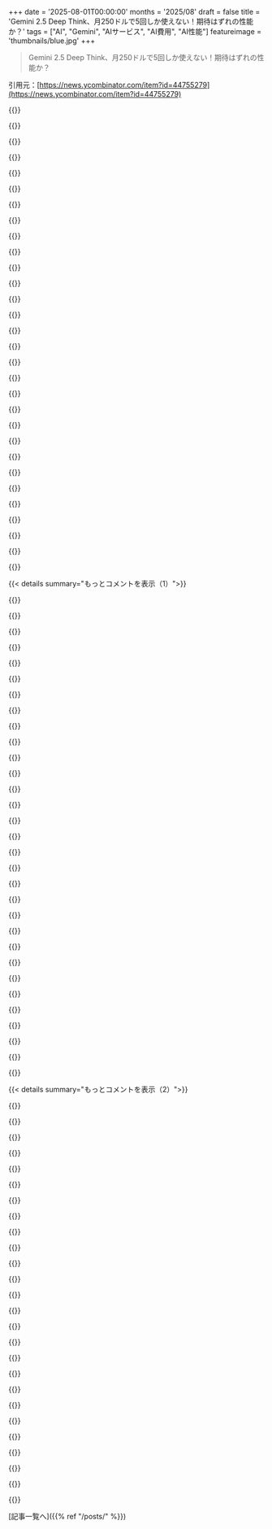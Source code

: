 +++
date = '2025-08-01T00:00:00'
months = '2025/08'
draft = false
title = 'Gemini 2.5 Deep Think、月250ドルで5回しか使えない！期待はずれの性能か？'
tags = ["AI", "Gemini", "AIサービス", "AI費用", "AI性能"]
featureimage = 'thumbnails/blue.jpg'
+++

> Gemini 2.5 Deep Think、月250ドルで5回しか使えない！期待はずれの性能か？

引用元：[https://news.ycombinator.com/item?id=44755279](https://news.ycombinator.com/item?id=44755279)




{{<matomeQuote body="新しいDeep Thinkエージェント、5回使ったらもう日次制限だって！月250ドルでこれだよ。o3-proやGrok 4 Heavyに全然太刀打ちできないし、AI Studioで無料提供してるGoogleがこんなにケチなのは引くわ。難しいビジネス課題に良い解決策は出してくれたけど、o3の方がはるかに安く同じくらい効果的だった。Deep Thinkの性能はまだ様子見だね。" userName="foundry27" createdAt="2025/08/01 14:31:49" color="#ff5733">}}




{{<matomeQuote body="Deep Thinkを使うには、君の問題が簡単すぎたのかもね。でもGoogleはそれを見越して、もっと安価な推論モードを使うべきだったよ。" userName="amelius" createdAt="2025/08/01 15:34:12" color="">}}




{{<matomeQuote body="何年も前、コーディングの熟練度テストはネット検索やStackOverflowなしで解決できるかだと思ってた。自分で問題解決しては回答を投稿してたけど、「3日悩んでたのが助かった」ってコメントが嬉しかったなぁ。今週ずっと難しい問題に取り組んでるけど、どのAIコパイロットも全然役に立たない。結局、誰にもAIにも頼れない時に自分で深く考えて解決するのが本当のコーディングの熟練度だね。AIに職を奪われるのはまだ先かな。" userName="dataviz1000" createdAt="2025/08/01 15:58:43" color="#45d325">}}




{{<matomeQuote body="このレベルのAIを動かすのは、設備投資や電力でめちゃくちゃ金がかかるんだよね。AI自体がこの制約を乗り越えて、さらに発展するとは思えないな。" userName="andsoitis" createdAt="2025/08/01 14:37:06" color="#ff33a1">}}




{{<matomeQuote body="モデルルーティングって、実はすごく難しいんだよ。停止問題みたいな特性があって、タスクの難易度を正確に判断できるのは、たいてい一番賢いモデルだけなんだ。もし一番賢いモデルがプロンプトを確実に分類する必要があるなら、いっそ直接処理させた方が安い。だから、みんな嫌いなのにモデルピッカーがなくならないんだよ。" userName="danenania" createdAt="2025/08/01 16:44:32" color="#ff5733">}}




{{<matomeQuote body="「すみませんが、今のご質問はあまり面白くありませんでした。クレジットを無駄にしないよう、より安価なモデルで無料でお答えしますね。本当に難しい問題ができたらまた来てください。」" userName="dweekly" createdAt="2025/08/01 15:47:58" color="">}}




{{<matomeQuote body="面白いことに、Gemini CLIはすごく寛大な無料枠があるんだよね。Googleの戦略って、高価なもので収益を上げて、安価なものを補助してるだけなのかな？" userName="raincole" createdAt="2025/08/01 14:39:26" color="">}}




{{<matomeQuote body="RedditでもClaude Codeの月200ドルプランやCursorで同じような不満が飛び交ってるよ。VCからの資金で利用が補助されてたけど、もうそれがなくなり始めてるんだ。この業界の課題は、今のモデルと比べて、同時に知能の向上、コスト削減、有効なコンテキストウィンドウの拡大、トークン帯域幅の増加が必要なことだね。これら4つ全てが、ソフトウェアエンジニアリングで次世代のツールを生み出す上での本当のボトルネックだよ。Googleは高度な数学の試験を解くだけで何十億も稼げないだろうしね。" userName="827a" createdAt="2025/08/01 17:00:24" color="#ff5733">}}




{{<matomeQuote body="実際、そうすべきだよね？問題の複雑さを最初に認識するのは、そんな高価な”専門家”にとって本当に重要だよ。人間だって同じことをするしね。あと、詳しい人に質問なんだけど、単純な、あるいはバカな質問って、複雑な問題よりもリソース（電力消費とか）の面でコストがかかるのかな？" userName="ccozan" createdAt="2025/08/01 16:35:46" color="#ff5733">}}




{{<matomeQuote body="プロンプトの評価って推論よりずっと速いし、並列処理できるから、そうは思わないな。" userName="martinald" createdAt="2025/08/01 16:54:42" color="">}}




{{<matomeQuote body="問題はさ、ほとんどのタスクで入力トークンのコストが出力より高いことだよ。分類のために最初の出力トークンを読み始める前にもう大半のコストを払ってるんだ。短いプロンプトは例外だけど、あんまり面白いユースケースじゃないしね。" userName="danenania" createdAt="2025/08/01 17:01:43" color="#ff5733">}}




{{<matomeQuote body="o3-proやGrok 4 Heavyと比べて全然競争力がないって？俺の経験だとGrok 4と4 Heavyは最悪だったよ。応答がダメなら、いくらリクエストできても意味ないだろ。今年使ったLLMの中で一番金をドブに捨てた気分だね。" userName="LeafItAlone" createdAt="2025/08/01 16:20:26" color="">}}




{{<matomeQuote body="同感。大規模なcontext windowsって、チャットボット以外の幅広いユースケースで普及の鍵だけど、月$200のサブスクじゃ無理だね。コストとcontext windowsが重要なポイント。ソフトウェアエンジニアは競争があるから、しょぼいツールは使いたくないし、今後も要求は厳しいだろうな。" userName="Fade_Dance" createdAt="2025/08/01 17:18:36" color="#ff33a1">}}




{{<matomeQuote body="君の投稿はさ、プログラミングの99%が繰り返し作業で、ほとんどの開発者はivy league卒でもコーディングや問題解決が下手って事実を見落としてるよ。AIはほとんどの問題で素晴らしい生産性ツールになるし、下手な人でも助けになるんだ。AIが”置き換える”んじゃなくて”支援する”って話は当たり前だし、時代遅れのluddismだよ。" userName="epolanski" createdAt="2025/08/01 22:56:36" color="#ff33a1">}}




{{<matomeQuote body="違うよ、あれって無料で”1000 Gemini Pro”リクエストじゃないんだ。Googleはみんなを騙したんだよ。Flash込みでGeminiリクエストが1000回で、Gemini Proは5-7回で制限されるんだから。" userName="sunaookami" createdAt="2025/08/01 15:07:38" color="#785bff">}}




{{<matomeQuote body="ずっとそう思ってたんだよ。AI algoに何かbreakthroughがないと、coding（とか他のtasksも）で”creativity wall”にぶつかる気がするな。" userName="Melatonic" createdAt="2025/08/01 20:53:51" color="">}}




{{<matomeQuote body="コード以外だと、今のRAG戦略はvector searchで見つけた大量のunstructured textを突っ込むだけ。デフォルトのRAG pipelinesは正直ひどいよ。例えばrecipe chatbotなら完全なrecipeを返すRAG DBが必要で、vector DBじゃない。広いcontext windowsは、異なるrecipeが混ざったりするようなずさんなやり方を許して、かえって結果を悪くするんだ。昔のWeb serversみたいに、多すぎると逆効果ってことだね。" userName="com2kid" createdAt="2025/08/01 18:00:07" color="#ff33a1">}}




{{<matomeQuote body="プログラミングの99%がrepetitive plumbingって言うけど、違うよ。もしそうだったとしても、1%でもdeep thoughtとanalysisが必要なcodeがあったら、残りの99%と同じくらい時間かかるんだ。それにさ、Ned Luddは正しかったんだよ。Weaversはpowered loomに置き換えられた。Capitalは可能なら君を置き換えることに利益があるんだ。complementするんじゃなくてね。Capitalのtoothはどんどんsharpになってるんだよ。" userName="DanHulton" createdAt="2025/08/02 00:20:05" color="#ff33a1">}}




{{<matomeQuote body="俺さ、billing enabledじゃないAI StudioのAPI keyで、1日100回もGemini Pro requests使えてるんだ。その後はFlashにbump downされるけど、Gemini CLIだとsurprisingly effectiveだよ。Proが必要な時は、billing enabledのアカウントのAPI keyを使うけど、usually 100 requestsはenough for a day of work。" userName="panarky" createdAt="2025/08/01 15:26:11" color="#38d3d3">}}




{{<matomeQuote body="コンテキストエンジニアリングって超おもしろいね。LLMがデジタルブレインだとして、限界はコンテキストウィンドウのせいかもって思う？<br>でも、LLMがもっと複雑なデジタルブレインの一部に過ぎないなら、データ入力の仕方に問題があるのかもね。コンテキストを賢く調整しなきゃ。後者の方が難しいけど、現実的っぽい。この根本的な意見の相違があるから、ASIは予想できる期間じゃ無理だよ。LLMはパズルの一部に過ぎないんだ。" userName="827a" createdAt="2025/08/01 18:16:27" color="#ff33a1">}}




{{<matomeQuote body="生産準備ができてなくても、8月2日のEU AI Act前にリリースしたかったのかも。これで2年間の遵守猶予が得られるから。数少ないユーザーに厳しくレート制限する戦略も、これなら納得だね。" userName="mnmatin" createdAt="2025/08/01 15:25:34" color="#45d325">}}




{{<matomeQuote body="マジで一貫性がないんだよ。たまに天才的な成果出すけど、他の時はマジでゴミだね。" userName="qingcharles" createdAt="2025/08/01 17:40:26" color="">}}




{{<matomeQuote body="人間の脳って信じられないくらい省エネじゃん？だから、AIの問題も解決できるはずって思うんだけど、それはAIじゃなくて人間が生物学的な解決策を見つけるのかもね。" userName="twobitshifter" createdAt="2025/08/01 16:26:51" color="">}}




{{<matomeQuote body="コンピュータを作るにはメインフレームが唯一の方法だよ。マイクロプロセッサはパーソナルコンピュータがブレイクスルーするほど小さく、速くはならないだろうね。" userName="crowcroft" createdAt="2025/08/01 14:42:15" color="">}}




{{<matomeQuote body="＞それが本当だとしても（私はそうは思わないけど）、デベロッパーの1%以上が取り組んでるっていう、その“難しい問題”って具体的に何なの？教えてよ。" userName="thunky" createdAt="2025/08/02 12:54:43" color="">}}




{{<matomeQuote body="いや、それってユーザーへのコストの話でしょ？プロバイダーが負担するコストを単純化しすぎだよ。100万入力トークンでの出力トークンは、プロバイダーにとってはめちゃくちゃ安いんだから。" userName="energy123" createdAt="2025/08/01 17:32:18" color="#ff5733">}}




{{<matomeQuote body="これって、俺が『マトリックス』に抱いてた不満を解消してくれるかも！“人間が電池にされてる”っていつも納得いかなかったんだけど、もし人間の脳が超省エネなパターン認識能力を持ってて、新興AI生物がそれを収穫してるなら、めっちゃ腑に落ちるじゃん！精神的なヒューマニズムのサブテキストも強まるね。" userName="klabb3" createdAt="2025/08/01 18:48:31" color="#ff5733">}}




{{<matomeQuote body="うわー、既存企業をさらに囲い込んだり、EUをスタートアップから締め出したりするのに、いい方法じゃん！" userName="novok" createdAt="2025/08/01 22:04:56" color="">}}




{{<matomeQuote body="なんでその比喩が当てはまるって思うの？" userName="andsoitis" createdAt="2025/08/01 15:21:42" color="">}}




{{<matomeQuote body="現在のモデルだと、未来トークンに注意が向かないとか、実存論理だからとか、NLPであってNLUじゃないとか、色々な理由でできないと思うな。LLMは根本的に集合を破壊するし、分離した集合を作るんだ。まだ反応型システムだし、実現は難しいね。<br>[0] https://www.cmu.edu/dietrich/philosophy/docs/tech-reports/99..." userName="nyrikki" createdAt="2025/08/01 17:43:27" color="#ff5c5c">}}




{{< details summary="もっとコメントを表示（1）">}}

{{<matomeQuote body="みんな、Gemini Deep Thinkに「自転車に乗るペリカンのSVGを作って」って頼んでみた結果がこれだよ！→https://www.svgviewer.dev/s/5R5iTexQ Simon Willisonより先にやっちゃったぜ :)" userName="nickandbro" createdAt="2025/08/01 14:45:23" color="#ff5733">}}




{{<matomeQuote body="もしHNでミームになったら、きっとAIの学習データになるだろうね。どのAI企業にも、カッコいいSVGペリカン自転車を作ろうと必死になってるインターンがいるって想像すると、ちょっと楽しいな。" userName="rdtsc" createdAt="2025/08/01 17:32:23" color="">}}




{{<matomeQuote body="うん、あれはちゃんとペリカンってわかるね、かなりスゴい！" userName="simonw" createdAt="2025/08/01 16:48:08" color="">}}




{{<matomeQuote body="これ、今までで一番いいペリカン自転車SVGだね。シンギュラリティは思ってるより近いかも。リーダーボードとか作る時じゃない？" userName="qingcharles" createdAt="2025/08/01 17:45:09" color="">}}




{{<matomeQuote body="頼めば手に入るさ！見てみて→https://pelicans.borg.games/" userName="lostmsu" createdAt="2025/08/01 19:18:04" color="#ff5c5c">}}




{{<matomeQuote body="チェリーピッキングなしでモデルごとに2世代生成して、Elo評価に標準偏差の推定を含められたら面白いと思うな。" userName="espadrine" createdAt="2025/08/01 22:08:21" color="#785bff">}}




{{<matomeQuote body="いいね！リーダーボードの項目をクリックしたら、その画像が見れるようにできないかな？" userName="qingcharles" createdAt="2025/08/01 21:40:04" color="">}}




{{<matomeQuote body="追加したよ！" userName="lostmsu" createdAt="2025/08/02 01:43:28" color="">}}




{{<matomeQuote body="俺はLLMプロバイダーが手動でこういう事例をチューニングしてると思うね。<br>自転車に乗ったペリカンとかも、ラボの誰かが作って学習データの一部になってるんだろ。" userName="taytus" createdAt="2025/08/02 03:27:18" color="">}}




{{<matomeQuote body="これとかStrawberryみたいなミームベンチマークは面白いけど、簡単に不正できるし、今じゃ学習データにあふれてるだろうな。" userName="arnaudsm" createdAt="2025/08/01 15:27:34" color="#ff5733">}}




{{<matomeQuote body="もし世の中にある自転車に乗ったペリカンのSVGデータでモデルを学習させたら、すげー変な自転車に乗ったペリカンができあがるだろうな。詳しくはここ見てくれよな：https://simonwillison.net/tags/pelican-riding-a-bicycle/" userName="simonw" createdAt="2025/08/01 16:48:35" color="#785bff">}}




{{<matomeQuote body="ブログで触れてくれてサンキュー！あんたこそが元祖GPTペリカンアーティストだよな。" userName="nickandbro" createdAt="2025/08/01 17:37:20" color="">}}




{{<matomeQuote body="マジでこの値段出す価値あるよ。俺たちは未来に生きてるって感じだ。" userName="baggachipz" createdAt="2025/08/01 14:49:59" color="">}}




{{<matomeQuote body="正直、この画像だけ渡されて他に何も情報がなかったら、「これは自転車に乗ったペリカンだ」って推測できた最初の例だね。<br>これとボクセルタワーはかなりすごいよ。このモデルは視覚的・空間的な理解の兆候を見せてるよな。" userName="jjcm" createdAt="2025/08/01 15:03:24" color="#ff5733">}}




{{<matomeQuote body="面白いことに、自転車のシートも描いてるみたいだね（34行目あたり）。それがペリカンで隠れちゃってるけど。" userName="mNovak" createdAt="2025/08/01 16:37:49" color="#ff5733">}}




{{<matomeQuote body="ぶっちぎりでこれまでで一番いい！" userName="jug" createdAt="2025/08/01 17:07:22" color="">}}




{{<matomeQuote body="人間の品質っぽい生成物、初めて見たわ。ひょっとしてAPI（人工ペリカン知能）に到達しつつあるのかもな。" userName="tim333" createdAt="2025/08/01 17:41:20" color="">}}




{{<matomeQuote body="今日、gpt5（誰かがAPIトリックで見つけたらしい）の方がこれより良いのを見たよ、見つけたらまた教えるわ。PelicanのURLはこちら：https://www.reddit.com/media?url=https%3A%2F%2Fpreview.redd.... gpt5に関する長いスレッドはこちら：https://old.reddit.com/r/OpenAI/comments/1mettre/gpt5_is_alr..." userName="NitpickLawyer" createdAt="2025/08/01 17:54:21" color="#38d3d3">}}




{{<matomeQuote body="これ、全然良くないじゃん。バイクのシャシーもちゃんと描けてないし、Pelicanがバイクにくっついてるはずなのにそれも忘れてるし。" userName="npinsker" createdAt="2025/08/01 23:53:01" color="">}}




{{<matomeQuote body="うーん、これ良くないな。テクスチャは多いけど、構図がダメ／未完成だね。" userName="blueblisters" createdAt="2025/08/01 19:12:34" color="">}}




{{<matomeQuote body="回路図は描けるの？AIモデルが不足してる実用的な分野だと思うんだけど。" userName="amelius" createdAt="2025/08/01 15:35:30" color="">}}




{{<matomeQuote body="まだだよ、スキーマはできないな。でもnetlistはできるよ！ただ、netlistからDiagram／Schemaにするのは逆よりずっと難しいんだよね。" userName="HaZeust" createdAt="2025/08/01 16:18:08" color="#ff5c5c">}}




{{<matomeQuote body="高価なSVGだったけど、良い仕事してたよ。バイクはダイヤモンドフレームの実際のバイクだったし。" userName="kingstnap" createdAt="2025/08/01 16:11:48" color="">}}




{{<matomeQuote body="じゃあ、猫に関する関係ない事実を付け加えて、それでも描けるか試してみなよ。" userName="akomtu" createdAt="2025/08/01 18:13:54" color="">}}




{{<matomeQuote body="定価のAPI料金だといくらになるの？" userName="criemen" createdAt="2025/08/01 15:17:18" color="">}}




{{<matomeQuote body="俺はアクセスできないけど、jet skiに乗った犬も同じくらい上手く描けるか気になるね。" userName="drozycki" createdAt="2025/08/01 20:18:32" color="">}}




{{<matomeQuote body="simonwのLLM CLIとllm-consortiumプラグインを使えば、Gemini Deep Thinkみたいなのを家で再現できるぜ！ボーナス1：好きなモデルを組み合わせて、どの研究室のモデルでも混ぜられる。ボーナス2：カスタムconsortiumをllm-model-gatewayプラグインでローカルAPIとして公開し、アプリやコーディングアシスタントで使える。Karpathyのツイートで詳細が分かるよ。コマンドはこれ→ uv tool install llm<br>llm install llm-consortium<br>llm consortium save gthink-n5       -m gemini-pro -n 5 --arbiter gemini-flash --confidence-threshold 99 --max-iterations 4<br><br>llm serve --host 0.0.0.0<br><br>curl http://0.0.0.0:8000/v1/chat/completions \<br>-X POST \<br>-H ”Content-Type: application/json” \<br>-d ’{<br>    ”model”: ”gthink-n5”,<br>    ”messages”: [{”role”: ”user”, ”content”: ”find a polynomial algorithm for graph-isomorphism”}]<br>  }’<br><br>consortiumのconsortiumも作れるし、arbiterをconsortiumにすることもできるよ。オープンウェイトモデルだけで固めることも可能だぜ！詳細はこのGitHubを見てくれよな→ https://GitHub.com/irthomasthomas/llm-consortium" userName="irthomasthomas" createdAt="2025/08/01 14:40:52" color="#ff33a1">}}




{{<matomeQuote body="1. これをGemini Deep Thinkのバージョンって言うのはなんで？多エージェントモデルの構築にはいろんなやり方があると思うんだけど。2. モデル間の共分散って、エラーの相関を生むから、個々のモデルの有効性を下げるんじゃないかな。複数の正解があるようなベンチマーク問題で、個々の精度を保ちつつ共分散を最小限に抑えるモデルアーキテクチャやプロンプト設定の組み合わせを見つけるべきじゃない？" userName="SubiculumCode" createdAt="2025/08/01 16:24:22" color="#785bff">}}




{{<matomeQuote body="Deep Thinkのクローンって意味じゃなくて、並列推論の一種って言いたかったんだ。Karpathyの12月のツイートからアイデアを得て作ったんだよ。そしたら1月にDeepMindが「Evolving Deeper LLM Thinking」って論文出してて、コンセプトが似てたんだ。すごい偶然だよね！2. 相関エラーは確かにそうなんだけど、それが常に問題になるわけじゃない。一貫性が欲しいときは似たモデルを使うし、多様性が必要なときは違うモデルを混ぜるんだ。このプラグインならどっちもできるよ。Claudeとkimi、Qwenを混ぜてもいいし、同じモデルを5つ実行してもいい。最適なアプローチはユースケース次第だね。" userName="irthomasthomas" createdAt="2025/08/01 17:24:56" color="#38d3d3">}}




{{<matomeQuote body="ありがとう！OpenWebUIのプラグインでこれに似たのってある？" userName="dumbmrblah" createdAt="2025/08/01 16:29:05" color="">}}

{{</details>}}




{{< details summary="もっとコメントを表示（2）">}}

{{<matomeQuote body="これ、OpenWebUIでももう使えるよ。llm install llm-model-gatewayって打つだけ。consortiumを保存したら、llm serve --host 0.0.0.0を実行すればいい。これを使えばOpenAI互換のエンドポイントができるから、チャットクライアントに追加して使えるよ。" userName="irthomasthomas" createdAt="2025/08/01 17:02:32" color="#45d325">}}




{{<matomeQuote body="俺、このllm serveコマンドが見つからないんだけど。" userName="barapa" createdAt="2025/08/01 15:34:15" color="">}}




{{<matomeQuote body="それは別のプラグインだよ。llm install llm-model-gatewayって打ってインストールしてくれ。" userName="irthomasthomas" createdAt="2025/08/01 15:52:16" color="#38d3d3">}}




{{<matomeQuote body="このアプローチはGrok 4 Heavyに似てるね。複数の「推論」エージェントを並列で使って、回答を比較してから単一の応答を出すんだ。だいたい30分かかる。結果は素晴らしいけど、ベンチマークはGrok 4じゃなくてGrok 4 Heavy（高速な単一エージェントモデル）と比べるべきだね。" userName="highfrequency" createdAt="2025/08/01 13:01:22" color="#ff5c5c">}}




{{<matomeQuote body="うん、一般的な“発見”としては、同じ推論計算量でも、それを複数の異なるエージェントに分散させた方が、全体的により良い結果が出るってことだよね。“長く考えすぎると結果が悪くなる”って問題を、並列で複数の思考経路を試すことで解決してるってわけ。ただ、そんなに長く考えなくてもいいんだ。" userName="stingraycharles" createdAt="2025/08/01 13:08:25" color="#785bff">}}




{{<matomeQuote body="複数のエージェントに同じ計算リソースを分散させると、より良い結果が出るってのが一般的な発見みたいだね。でも、それってN倍の計算コストがかかるんじゃない？Nはエージェントの数だけど。時間的な意味ならまだしも、それでも一番遅いエージェントに合わせることになると思うんだけど。" userName="Xenoamorphous" createdAt="2025/08/01 17:07:18" color="#785bff">}}




{{<matomeQuote body="厳密にはN倍じゃないんだ。従来のTransformerアーキテクチャだと、最初のトークンは安くて、トークン数が増えるほど高くなるからね。だから、1000トークンを10回並行で実行する方が、1万トークンを1回で実行するより安上がりなんだよ。コンテキストの問題や品質劣化も、長くなるほど出てくるしね。（これはGeminiが従来のアーキテクチャを使ってる場合の話だけど）" userName="NitpickLawyer" createdAt="2025/08/01 18:07:37" color="#ff5733">}}




{{<matomeQuote body="考えとしては、1つの思考チェーンに1万トークン割り当てる代わりに、10の思考チェーンにそれぞれ1000トークン割り当てて、それらの独立した出力を1つにまとめる方が良い結果が出るってことなんだ。並列で実行できるのは、ただのボーナスだよ。" userName="stingraycharles" createdAt="2025/08/02 08:44:50" color="#ff33a1">}}




{{<matomeQuote body="どうしてそう確信できるの？記事には”Deep Thinkは並列思考技術を使い思考能力を押し広げる。これによりGeminiは多くのアイデアを同時に生成・検討し、修正・結合して最適解を導く”ってあるよ。これは複数のエージェントを並行で使うのを否定しないけど、それが必ずしも起こってるって意味じゃないんじゃないかな。" userName="bitshiftfaced" createdAt="2025/08/01 16:58:15" color="#ff5733">}}




{{<matomeQuote body="“並列思考技術”って、“複数のエージェントを並行で使う”ことじゃなかったら、一体何を意味するの？" userName="highfrequency" createdAt="2025/08/01 17:59:06" color="">}}




{{<matomeQuote body="まさにそれが起こっているとしか考えられないんだけど、どうしてそうじゃないって言えるの？" userName="JyB" createdAt="2025/08/01 20:02:54" color="">}}




{{<matomeQuote body="このアプローチが使えるのは、ローカルLLM好きにはいい知らせだね。クラウドLLMだと高くなるけど、ローカルLLMならある程度タダでできるからさ。（LLMの推論って計算よりメモリ帯域幅がネックだから、グラボで複数のクエリを単一と同じ速度で並行実行できるんだよ。もちろん計算が限界になるまではだけどね。）" userName="littlestymaar" createdAt="2025/08/01 14:36:28" color="#45d325">}}




{{<matomeQuote body="これは正しくないと思うよ、特にMoEを考えるとね。モデルパラメータを再利用することでメモリ帯域幅を少し節約できるけど、それだけだ。単一のクエリと同じ速度が出るわけじゃない。" userName="zozbot234" createdAt="2025/08/01 16:46:20" color="#45d325">}}




{{<matomeQuote body="その通り、MoEだとそこまでうまくいかない。でも今のローカルモデルは密なモデルが多いしね（Qwen3-30B-A3B以外）。MoEでもまだ使えるんだよ。2番目の並行エージェントはトークンレートをほぼ半分にするけど、削減は指数関数的に減るから30番目とかはほぼタダ。Qwen3-32Bを動かすVRAMがあれば、Qwen3-30B-3Aを同じ速度で何百ものインスタンス動かせるんだ。" userName="littlestymaar" createdAt="2025/08/02 19:21:20" color="#38d3d3">}}




{{<matomeQuote body="ちょっと待って、これってどういうこと？40GBのLLMを1つロードしたら、さらに4つ40GBのLLMをロードするのに、追加で160GBもメモリが必要になるんじゃないの？" userName="mettamage" createdAt="2025/08/01 15:37:13" color="#38d3d3">}}




{{<matomeQuote body="基本的には同じ40GBモデルが読み込まれるけど、同時にたくさんの異なる入力で呼び出されるんだ。" userName="masterjack" createdAt="2025/08/01 15:45:47" color="#45d325">}}




{{<matomeQuote body="Grok-4の重いベンチマークはツールを使ったから、多くの問題が簡単になっちゃったんだよね。" userName="Workaccount2" createdAt="2025/08/01 14:08:51" color="">}}




{{<matomeQuote body="バカな質問かもだけど、GoogleのアプローチってMixture of Expertsとどう違うの？<br>温度設定で多様性を出すのと、いろんなモデルを使うのとどっちがいいの？<br>計算量を固定した時に、同じモデルを複数回動かすのと違うモデルを使うのとで結果を比較した論文ってある？" userName="dweekly" createdAt="2025/08/01 15:59:18" color="#45d325">}}




{{<matomeQuote body="MOEはモデルにパラメータや容量を効率的に増やす方法だよ。名前の「エキスパート」はちょっと誤解を招くかもね。同じモデルを何回も実行してベストな応答を選ぶのは、多様性を出すには場当たり的だ。<br>Tree of thoughtsとか、応答の計画と生成を分ける方法とか、いくつか別のサンプリングアプローチが考えられるよ。" userName="HarHarVeryFunny" createdAt="2025/08/01 17:03:41" color="#45d325">}}




{{<matomeQuote body="Mixture of Expertsは、いろんな専門性を持つモデルを使うわけじゃなくて、パラメータ数をすごく増やして、各フォワードパスで一部の重みだけ使うスパース化技術に近いんだよ。" userName="joaogui1" createdAt="2025/08/01 16:22:34" color="#38d3d3">}}




{{<matomeQuote body="こんなシンプルなアプローチが今頃使われるなんて驚きだよ。僕の最初の画像説明CLIでも、複数回答を得てから要約するってことしてたもん。" userName="lynx97" createdAt="2025/08/01 13:16:31" color="">}}




{{<matomeQuote body="LLMのマルチエージェントフレームワークは最初から試されてきたけど、強力な推論モデルが出てきて、ようやく違いが出てきたみたいだね。" userName="golol" createdAt="2025/08/01 13:59:18" color="">}}




{{<matomeQuote body="すごくリソースを食うから、プロセスが効率的になるまで待ってたのかもね。もっといい方法で解決しようとしてたってのもあると思う。" userName="cinntaile" createdAt="2025/08/01 13:19:10" color="">}}




{{<matomeQuote body="僕も1年くらい前にautogenで似たようなの作ったよ。<br>今のモデルとの違いは、全体目標の一部にモデルをちゃんと向けられるようになったことだね。前は数学モデルとかも、探索じゃなく問題解決に特化しちゃってた。<br>最近やっと、たくさんの情報からベストを選んだり、長いコンテキスト長で効果的に動くようになったんだ。Gemini 2.5は、100-200kトークンで初めてちゃんと使えるモデルだと思う。" userName="NitpickLawyer" createdAt="2025/08/01 15:38:35" color="#ff5733">}}




{{<matomeQuote body="同意するけど、3〜4倍のコスト増に見合うだけの性能向上を得るのは難しいと思うよ。" userName="simianwords" createdAt="2025/08/01 13:23:49" color="">}}

{{</details>}}



[記事一覧へ]({{% ref "/posts/" %}})
